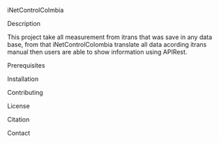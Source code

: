 iNetControlColmbia

Description

This project take all measurement from itrans that was save in any data base, from that iNetControlColombia translate all data
acording itrans manual then users are able to show information using APIRest.

Prerequisites

Installation

Contributing

License

Citation

Contact